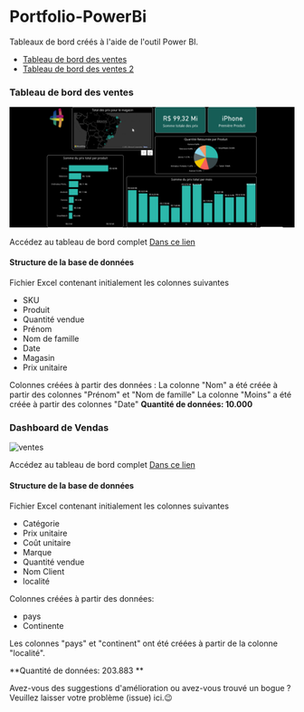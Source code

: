 # Portfolio-PowerBi 
 Tableaux de bord créés à l'aide de l'outil Power BI.
 
- [Tableau de bord des ventes](https://github.com/Cidavieira/Portfolio-PowerBI/blob/main/Tableau%20de%20bord%20des%20ventes/Rapport%20Magasin.pbix)
- [Tableau de bord des ventes 2](https://github.com/Cidavieira/Portfolio-PowerBI/blob/main/Ventes%202/Rapport%20Ventes.pbix)

### Tableau de bord des ventes

![ventes](https://github.com/Cidavieira/Portfolio-PowerBI/blob/main/Tableau%20de%20bord%20des%20ventes/Video_230507204904.gif)

Accédez au tableau de bord complet [Dans ce lien](https://app.powerbi.com/view?r=eyJrIjoiODZjY2FmZDctYzVkOS00YjhmLWJlYmItNTE3MTM3NjE0M2JjIiwidCI6IjRiN2IwYjZhLWIzNDAtNDc5MS1iNTg5LTA1NDVkZDIwYWQzNiJ9)

#### Structure de la base de données

Fichier Excel contenant initialement les colonnes suivantes
- SKU
- Produit
- Quantité vendue 
- Prénom
- Nom de famille 
- Date
- Magasin
- Prix unitaire 


Colonnes créées à partir des données :
La colonne "Nom" a été créée à partir des colonnes "Prénom" et "Nom de famille"
La colonne "Moins" a été créée à partir des colonnes "Date"
**Quantité de données: 10.000** 



### Dashboard de Vendas

![ventes]([https://i.imgur.com/19mRZpY.gif](https://github.com/Cidavieira/Portfolio-PowerBI/blob/main/Ventes%202/Video_230509075926.gif))

Accédez au tableau de bord complet [Dans ce lien]("https://app.powerbi.com/view?r=eyJrIjoiZTFhNWQzNmYtODQxZC00MjljLWI4N2UtZWM4MGU4YjdlNGM5IiwidCI6IjRiN2IwYjZhLWIzNDAtNDc5MS1iNTg5LTA1NDVkZDIwYWQzNiJ9")

#### Structure de la base de données

Fichier Excel contenant initialement les colonnes suivantes
- Catégorie
- Prix unitaire
- Coût unitaire
- Marque
- Quantité vendue
- Nom Client
- localité


Colonnes créées à partir des données:
- pays 
- Continente

Les colonnes "pays" et "continent" ont été créées à partir de la colonne "localité".

**Quantité de données: 203.883 ** 

Avez-vous des suggestions d'amélioration ou avez-vous trouvé un bogue ? Veuillez laisser votre problème (issue) ici.😉
